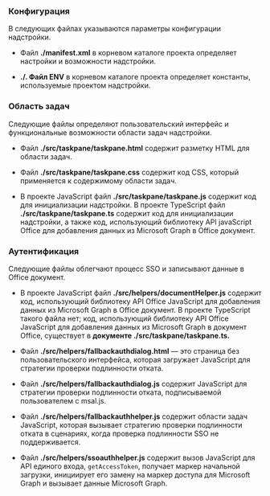 ### <a name="configuration"></a>Конфигурация

В следующих файлах указываются параметры конфигурации надстройки.

- Файл **./manifest.xml** в корневом каталоге проекта определяет настройки и возможности надстройки.

- **./. Файл ENV** в корневом каталоге проекта определяет константы, используемые проектом надстройки.

### <a name="task-pane"></a>Область задач 

Следующие файлы определяют пользовательский интерфейс и функциональные возможности области задач надстройки.

- Файл **./src/taskpane/taskpane.html** содержит разметку HTML для области задач.

- Файл **./src/taskpane/taskpane.css** содержит код CSS, который применяется к содержимому области задач.

- В проекте JavaScript файл **./src/taskpane/taskpane.js** содержит код для инициализации надстройки. В проекте TypeScript файл **./src/taskpane/taskpane.ts** содержит код для инициализации надстройки, а также код, использующий библиотеку API javaScript Office для добавления данных из Microsoft Graph в Office документ.

### <a name="authentication"></a>Аутентификация

Следующие файлы облегчают процесс SSO и записывают данные в Office документ.

- В проекте JavaScript файл **./src/helpers/documentHelper.js** содержит код, использующий библиотеку API Office JavaScript для добавления данных из Microsoft Graph в Office документ. В проекте TypeScript такого файла нет; код, использующий библиотеку API Office JavaScript для добавления данных из Microsoft Graph в документ Office, существует в **документе ./src/taskpane/taskpane.ts.**

- Файл **./src/helpers/fallbackauthdialog.html** — это страница без пользовательского интерфейса, которая загружает JavaScript для стратегии проверки подлинности отката.

- Файл **./src/helpers/fallbackauthdialog.js** содержит JavaScript для стратегии проверки подлинности отката, подписываемой пользователем с msal.js.

- Файл **./src/helpers/fallbackauthhelper.js** содержит области задач JavaScript, которая вызывает стратегию проверки подлинности отката в сценариях, когда проверка подлинности SSO не поддерживается.

- Файл **./src/helpers/ssoauthhelper.js** содержит вызов JavaScript для API единого входа, `getAccessToken`, получает маркер начальной загрузки, инициирует его замену на маркер доступа для Microsoft Graph и вызывает данные Microsoft Graph.